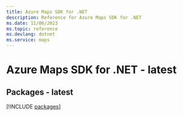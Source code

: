 ```yaml
---
title: Azure Maps SDK for .NET
description: Reference for Azure Maps SDK for .NET
ms.date: 11/06/2023
ms.topic: reference
ms.devlang: dotnet
ms.service: maps
---
```

# Azure Maps SDK for .NET - latest
## Packages - latest
[!INCLUDE [packages](maps-index.md)]